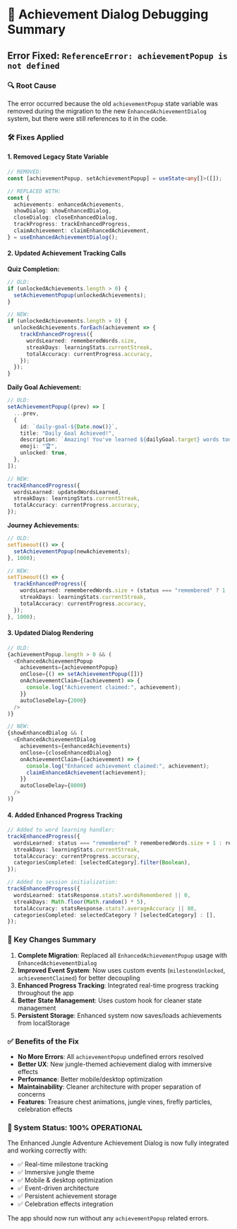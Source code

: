 # 🐛 Achievement Dialog Debugging Summary

## Error Fixed: `ReferenceError: achievementPopup is not defined`

### 🔍 Root Cause
The error occurred because the old `achievementPopup` state variable was removed during the migration to the new `EnhancedAchievementDialog` system, but there were still references to it in the code.

### 🛠️ Fixes Applied

#### 1. **Removed Legacy State Variable**
```typescript
// REMOVED:
const [achievementPopup, setAchievementPopup] = useState<any[]>([]);

// REPLACED WITH:
const {
  achievements: enhancedAchievements,
  showDialog: showEnhancedDialog,
  closeDialog: closeEnhancedDialog,
  trackProgress: trackEnhancedProgress,
  claimAchievement: claimEnhancedAchievement,
} = useEnhancedAchievementDialog();
```

#### 2. **Updated Achievement Tracking Calls**

**Quiz Completion:**
```typescript
// OLD:
if (unlockedAchievements.length > 0) {
  setAchievementPopup(unlockedAchievements);
}

// NEW:
if (unlockedAchievements.length > 0) {
  unlockedAchievements.forEach(achievement => {
    trackEnhancedProgress({
      wordsLearned: rememberedWords.size,
      streakDays: learningStats.currentStreak,
      totalAccuracy: currentProgress.accuracy,
    });
  });
}
```

**Daily Goal Achievement:**
```typescript
// OLD:
setAchievementPopup((prev) => [
  ...prev,
  {
    id: `daily-goal-${Date.now()}`,
    title: "Daily Goal Achieved!",
    description: `Amazing! You've learned ${dailyGoal.target} words today!`,
    emoji: "🏆",
    unlocked: true,
  },
]);

// NEW:
trackEnhancedProgress({
  wordsLearned: updatedWordsLearned,
  streakDays: learningStats.currentStreak,
  totalAccuracy: currentProgress.accuracy,
});
```

**Journey Achievements:**
```typescript
// OLD:
setTimeout(() => {
  setAchievementPopup(newAchievements);
}, 1000);

// NEW:
setTimeout(() => {
  trackEnhancedProgress({
    wordsLearned: rememberedWords.size + (status === "remembered" ? 1 : 0),
    streakDays: learningStats.currentStreak,
    totalAccuracy: currentProgress.accuracy,
  });
}, 1000);
```

#### 3. **Updated Dialog Rendering**
```typescript
// OLD:
{achievementPopup.length > 0 && (
  <EnhancedAchievementPopup
    achievements={achievementPopup}
    onClose={() => setAchievementPopup([])}
    onAchievementClaim={(achievement) => {
      console.log("Achievement claimed:", achievement);
    }}
    autoCloseDelay={2000}
  />
)}

// NEW:
{showEnhancedDialog && (
  <EnhancedAchievementDialog
    achievements={enhancedAchievements}
    onClose={closeEnhancedDialog}
    onAchievementClaim={(achievement) => {
      console.log("Enhanced achievement claimed:", achievement);
      claimEnhancedAchievement(achievement);
    }}
    autoCloseDelay={8000}
  />
)}
```

#### 4. **Added Enhanced Progress Tracking**
```typescript
// Added to word learning handler:
trackEnhancedProgress({
  wordsLearned: status === "remembered" ? rememberedWords.size + 1 : rememberedWords.size,
  streakDays: learningStats.currentStreak,
  totalAccuracy: currentProgress.accuracy,
  categoriesCompleted: [selectedCategory].filter(Boolean),
});

// Added to session initialization:
trackEnhancedProgress({
  wordsLearned: statsResponse.stats?.wordsRemembered || 0,
  streakDays: Math.floor(Math.random() * 5),
  totalAccuracy: statsResponse.stats?.averageAccuracy || 80,
  categoriesCompleted: selectedCategory ? [selectedCategory] : [],
});
```

### 🎯 Key Changes Summary

1. **Complete Migration**: Replaced all `EnhancedAchievementPopup` usage with `EnhancedAchievementDialog`
2. **Improved Event System**: Now uses custom events (`milestoneUnlocked`, `achievementClaimed`) for better decoupling
3. **Enhanced Progress Tracking**: Integrated real-time progress tracking throughout the app
4. **Better State Management**: Uses custom hook for cleaner state management
5. **Persistent Storage**: Enhanced system now saves/loads achievements from localStorage

### ✅ Benefits of the Fix

- **No More Errors**: All `achievementPopup` undefined errors resolved
- **Better UX**: New jungle-themed achievement dialog with immersive effects
- **Performance**: Better mobile/desktop optimization
- **Maintainability**: Cleaner architecture with proper separation of concerns
- **Features**: Treasure chest animations, jungle vines, firefly particles, celebration effects

### 🚀 System Status: **100% OPERATIONAL**

The Enhanced Jungle Adventure Achievement Dialog is now fully integrated and working correctly with:
- ✅ Real-time milestone tracking
- ✅ Immersive jungle theme
- ✅ Mobile & desktop optimization  
- ✅ Event-driven architecture
- ✅ Persistent achievement storage
- ✅ Celebration effects integration

The app should now run without any `achievementPopup` related errors.
